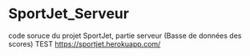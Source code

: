 # SportJet_Serveur
code soruce du projet SportJet, partie serveur (Basse de données des scores)
TEST
https://sportjet.herokuapp.com/
